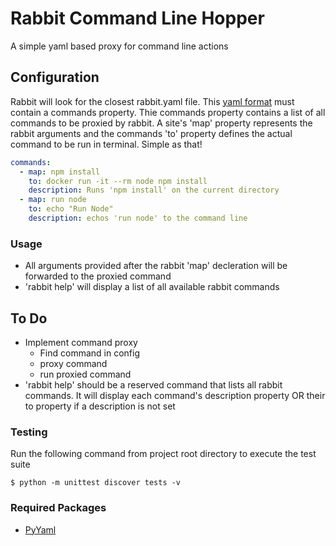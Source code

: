 # Rabbit Command Line Hopper
A simple yaml based proxy for command line actions

## Configuration
Rabbit will look for the closest rabbit.yaml file. This [yaml format](http://docs.ansible.com/YAMLSyntax.html) must contain a commands property. Thie commands property contains a list of all commands to be proxied by rabbit. A site's 'map' property represents the rabbit arguments and the commands 'to' property defines the actual command to be run in terminal. Simple as that!

```yaml
commands:
  - map: npm install
    to: docker run -it --rm node npm install
    description: Runs 'npm install' on the current directory
  - map: run node
    to: echo "Run Node"
    description: echos 'run node' to the command line
```

### Usage
- All arguments provided after the rabbit 'map' decleration will be forwarded to the proxied command
- 'rabbit help' will display a list of all available rabbit commands

## To Do
- Implement command proxy
	- Find command in config
  - proxy command
  - run proxied command
- 'rabbit help' should be a reserved command that lists all rabbit commands. It will display each command's description property OR their to property if a description is not set


### Testing
Run the following command from project root directory to execute the test suite

	$ python -m unittest discover tests -v

### Required Packages
- [PyYaml](http://pyyaml.org/)

